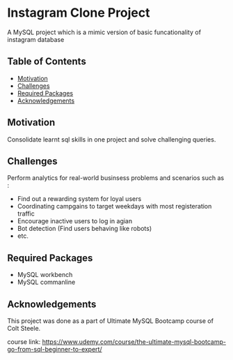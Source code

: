 # Instagram Clone Project
 A MySQL project which is a mimic version of basic funcationality of instagram database


## Table of Contents

* [Motivation](#motivation)
* [Challenges](#challenges)
* [Required Packages](#required-packages)
* [Acknowledgements](#acknowledgements)


## Motivation

Consolidate learnt sql skills in one project and solve challenging queries.

## Challenges

Perform analytics for real-world businsess problems and scenarios such as :

* Find out a rewarding system for loyal users
* Coordinating campgains to target weekdays with most registeration traffic
* Encourage inactive users to log in agian
* Bot detection (Find users behaving like robots)
* etc.


## Required Packages
* MySQL workbench 
* MySQL commanline


## Acknowledgements

This project was done as a part of Ultimate MySQL Bootcamp course of Colt Steele.

course link: https://www.udemy.com/course/the-ultimate-mysql-bootcamp-go-from-sql-beginner-to-expert/
